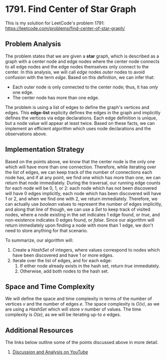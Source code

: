 # 1791. Find Center of Star Graph
This is my solution for LeetCode's problem 1791: https://leetcode.com/problems/find-center-of-star-graph/

## Problem Analysis
The problem states that we are given a **star** graph, which is described as a graph with a center node and edge nodes where the center node connects to all edge nodes and the edge nodes themselves only connect to the center. In this analysis, we will call *edge* nodes *outer* nodes to avoid confusion with the term *edge*. Based on this definition, we can infer that:
* Each outer node is only connected to the center node; thus, it has *only* one edge.
* The center node has more than one edge.

The problem is using a list of edges to define the graph's vertices and edges. This **edge-list** explicity defines the edges in the graph and implicitly defines the vertices via edge declarations. Each edge definition is unique, but a node value will appear at least twice. Based on these facts, we can implement an efficient algorithm which uses node declarations and the observations above.

## Implementation Strategy
Based on the points above, we know that the center node is the only one which will have more than one connection. Therefore, while iterating over the list of edges, we can keep track of the number of connections each node has, and if at any point, we find one which has more than one, we can return that node immediately. During the traversal, our running edge counts for each node will be 0, 1, or 2: each node which has not been discovered will have 0 edges implicitly, each node which has been discovered will have 1 or 2, and when we find one with 2, we return immediately. Therefore, we can actually use *boolean* values to represent the number of edges implicitly, and along that line of though, we can use a *Set* to keep track of visited nodes, where a node existing in the set indicates 1 edge found, or *true*, and non-existence indicates 0 edges found, or *false*. Since our algorithm will return immediately upon finding a node with more than 1 edge, we don't need to store anything for that scenario.

To summarize, our algorithm will:
1. Create a *HashSet* of integers, where values correspond to nodes which have been discovered and have 1 or more edges.
1. Iterate over the list of edges, and for each edge:
    1. If either node already exists in the hash set, return *true* immediately.
    1. Otherwise, add both nodes to the hash set.

## Space and Time Complexity
We will define the space and time complexity in terms of the number of vertices *v* and the number of edges *e*. The space complexity is *O(v)*, as we are using a *HashSet* which will store *v* number of values. The time complexity is *O(e)*, as we will be iterating up-to *e* edges.

## Additional Resources
The links below outline some of the points discussed above in more detail.
1. [Discussion and Analysis on YouTube](https://youtu.be/QFFjjOGEQpU)